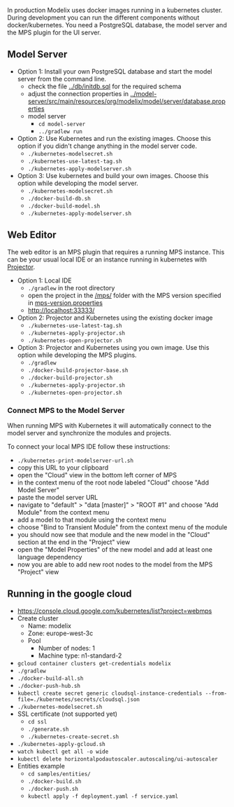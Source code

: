 In production Modelix uses docker images running in a kubernetes cluster.
During development you can run the different components without docker/kubernetes.
You need a PostgreSQL database, the model server and the MPS plugin for the UI server.

## Model Server

- Option 1: Install your own PostgreSQL database and start the model server from the command line.
  - check the file [../db/initdb.sql](../db/initdb.sql) for the required schema
  - adjust the connection properties in [../model-server/src/main/resources/org/modelix/model/server/database.properties](../model-server/src/main/resources/org/modelix/model/server/database.properties)
  - model server
    - `cd model-server`
    - `../gradlew run`
- Option 2: Use Kubernetes and run the existing images.
  Choose this option if you didn't change anything in the model server code.
  - `./kubernetes-modelsecret.sh`
  - `./kubernetes-use-latest-tag.sh`
  - `./kubernetes-apply-modelserver.sh`
- Option 3: Use kubernetes and build your own images. Choose this option while developing the model server.
  - `./kubernetes-modelsecret.sh`
  - `./docker-build-db.sh`
  - `./docker-build-model.sh`
  - `./kubernetes-apply-modelserver.sh`

## Web Editor

The web editor is an MPS plugin that requires a running MPS instance.
This can be your usual local IDE or an instance running in kubernetes with [Projector](https://lp.jetbrains.com/projector/).

- Option 1: Local IDE
  - `./gradlew` in the root directory
  - open the project in the [/mps/](../mps/) folder with the MPS version specified in [mps-version.properties](../mps-version.properties)
  - <http://localhost:33333/>
- Option 2: Projector and Kubernetes using the existing docker image
  - `./kubernetes-use-latest-tag.sh`
  - `./kubernetes-apply-projector.sh`
  - `./kubernetes-open-projector.sh`
- Option 3: Projector and Kubernetes using you own image. Use this option while developing the MPS plugins.
  - `./gradlew`
  - `./docker-build-projector-base.sh`
  - `./docker-build-projector.sh`
  - `./kubernetes-apply-projector.sh`
  - `./kubernetes-open-projector.sh`

### Connect MPS to the Model Server

When running MPS with Kubernetes it will automatically connect to the model server and synchronize the modules and projects.

To connect your local MPS IDE follow these instructions:
- `./kubernetes-print-modelserver-url.sh`
- copy this URL to your clipboard
- open the "Cloud" view in the bottom left corner of MPS
- in the context menu of the root node labeled "Cloud" choose "Add Model Server"
- paste the model server URL
- navigate to "default" > "data [master]" > "ROOT #1" and choose "Add Module" from the context menu
- add a model to that module using the context menu
- choose "Bind to Transient Module" from the context menu of the module
- you should now see that module and the new model in the "Cloud" section at the end in the "Project" view
- open the "Model Properties" of the new model and add at least one language dependency
- now you are able to add new root nodes to the model from the MPS "Project" view

## Running in the google cloud

- https://console.cloud.google.com/kubernetes/list?project=webmps
- Create cluster
    - Name: modelix
    - Zone: europe-west-3c
    - Pool
        - Number of nodes: 1
        - Machine type: n1-standard-2
- `gcloud container clusters get-credentials modelix`
- `./gradlew`
- `./docker-build-all.sh`
- `./docker-push-hub.sh`
- `kubectl create secret generic cloudsql-instance-credentials --from-file=./kubernetes/secrets/cloudsql.json`
- `./kubernetes-modelsecret.sh`
- SSL certificate (not supported yet)
    - `cd ssl`
    - `./generate.sh`
    - `./kubernetes-create-secret.sh`
- `./kubernetes-apply-gcloud.sh`
- `watch kubectl get all -o wide`
- `kubectl delete horizontalpodautoscaler.autoscaling/ui-autoscaler`
- Entities example
    - `cd samples/entities/`
    - `./docker-build.sh`
    - `./docker-push.sh`
    - `kubectl apply -f deployment.yaml -f service.yaml`
